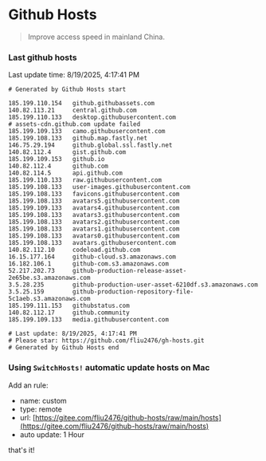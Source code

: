 # Github Hosts

> Improve access speed in mainland China.

### Last github hosts

Last update time: 8/19/2025, 4:17:41 PM

```base
# Generated by Github Hosts start 

185.199.110.154   github.githubassets.com
140.82.113.21     central.github.com
185.199.110.133   desktop.githubusercontent.com
# assets-cdn.github.com update failed
185.199.109.133   camo.githubusercontent.com
185.199.108.133   github.map.fastly.net
146.75.29.194     github.global.ssl.fastly.net
140.82.112.4      gist.github.com
185.199.109.153   github.io
140.82.112.4      github.com
140.82.114.5      api.github.com
185.199.110.133   raw.githubusercontent.com
185.199.108.133   user-images.githubusercontent.com
185.199.108.133   favicons.githubusercontent.com
185.199.108.133   avatars5.githubusercontent.com
185.199.109.133   avatars4.githubusercontent.com
185.199.108.133   avatars3.githubusercontent.com
185.199.108.133   avatars2.githubusercontent.com
185.199.108.133   avatars1.githubusercontent.com
185.199.108.133   avatars0.githubusercontent.com
185.199.108.133   avatars.githubusercontent.com
140.82.112.10     codeload.github.com
16.15.177.164     github-cloud.s3.amazonaws.com
16.182.106.1      github-com.s3.amazonaws.com
52.217.202.73     github-production-release-asset-2e65be.s3.amazonaws.com
3.5.28.235        github-production-user-asset-6210df.s3.amazonaws.com
3.5.25.159        github-production-repository-file-5c1aeb.s3.amazonaws.com
185.199.111.153   githubstatus.com
140.82.112.17     github.community
185.199.109.133   media.githubusercontent.com

# Last update: 8/19/2025, 4:17:41 PM
# Please star: https://github.com/fliu2476/gh-hosts.git
# Generated by Github Hosts end
```

### Using `SwitchHosts!` automatic update hosts on Mac
Add an rule:
- name: custom
- type: remote
- url: [https://gitee.com/fliu2476/github-hosts/raw/main/hosts](https://gitee.com/fliu2476/github-hosts/raw/main/hosts)
- auto update: 1 Hour

that's it!

